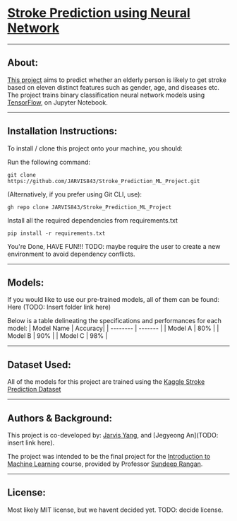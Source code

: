 [Stroke Prediction using Neural Network](https://github.com/JARVIS843/Stroke_Prediction_ML_Project)
=========================================
---
## About:
[This project](https://github.com/JARVIS843/Stroke_Prediction_ML_Project) aims to predict whether an elderly person is likely to get stroke based on eleven distinct features such as gender, age, and diseases etc. The project trains binary classification neural network models using [TensorFlow](https://www.tensorflow.org/), on Jupyter Notebook.

--- 
## Installation Instructions:
To install / clone this project onto your machine, you should:

Run the following command:
```
git clone https://github.com/JARVIS843/Stroke_Prediction_ML_Project.git
```
(Alternatively, if you prefer using Git CLI, use):
```
gh repo clone JARVIS843/Stroke_Prediction_ML_Project
```


Install all the required dependencies from requirements.txt
```
pip install -r requirements.txt
```

You're Done, HAVE FUN!!!
TODO: maybe require the user to create a new environment to avoid dependency conflicts.

---
## Models:

If you would like to use our pre-trained models, all of them can be found: Here (TODO: Insert folder link here)

Below is a table delineating the specifications and performances for each model:
| Model Name     | Accuracy|
| --------       | ------- |
| Model A        | 80%     |
| Model B        | 90%     |
| Model C        | 98%     |

---
## Dataset Used:

All of the models for this project are trained using the [Kaggle Stroke Prediction Dataset](https://www.kaggle.com/datasets/fedesoriano/stroke-prediction-dataset)

---
## Authors & Background:

This project is co-developed by: [Jarvis Yang](https://github.com/JARVIS843), and [Jegyeong An](TODO: insert link here).

The project was intended to be the final project for the [Introduction to Machine Learning](https://github.com/sdrangan/introml) course, provided by Professor [Sundeep Rangan](https://wireless.engineering.nyu.edu/sundeep-rangan/).

---
## License:

Most likely MIT license, but we havent decided yet. TODO: decide license.